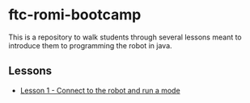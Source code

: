 # ftc-romi-bootcamp

This is a repository to walk students through several lessons meant to introduce them to programming the robot in java.

## Lessons
* [Lesson 1 - Connect to the robot and run a mode]()